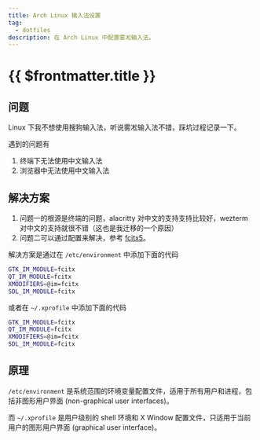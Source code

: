 ```yaml
---
title: Arch Linux 输入法设置 
tag:
  - dotfiles
description: 在 Arch Linux 中配置雾凇输入法。
---
```


# {{ $frontmatter.title }}

## 问题

Linux 下我不想使用搜狗输入法，听说雾凇输入法不错，踩坑过程记录一下。

遇到的问题有

1. 终端下无法使用中文输入法
2. 浏览器中无法使用中文输入法

## 解决方案

1. 问题一的根源是终端的问题，alacritty 对中文的支持支持比较好，wezterm 对中文的支持就很不错（这也是我迁移的一个原因）
2. 问题二可以通过配置来解决，参考 [fcitx5](https://wiki.archlinux.org/title/Fcitx5_(%E7%AE%80%E4%BD%93%E4%B8%AD%E6%96%87))。

解决方案是通过在 `/etc/environment` 中添加下面的代码

```bash
GTK_IM_MODULE=fcitx
QT_IM_MODULE=fcitx
XMODIFIERS=@im=fcitx
SDL_IM_MODULE=fcitx
```

或者在 `~/.xprofile` 中添加下面的代码

```bash
GTK_IM_MODULE=fcitx
QT_IM_MODULE=fcitx
XMODIFIERS=@im=fcitx
SDL_IM_MODULE=fcitx
```

## 原理

`/etc/environment` 是系统范围的环境变量配置文件，适用于所有用户和进程，包括非图形用户界面 (non-graphical user interfaces)。

而 `~/.xprofile` 是用户级别的 shell 环境和 X Window 配置文件，只适用于当前用户的图形用户界面 (graphical user interface)。
